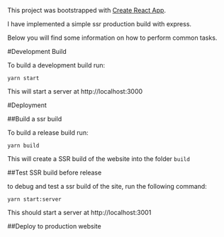 This project was bootstrapped with [Create React App](https://github.com/facebookincubator/create-react-app).

I have implemented a simple ssr production build with express.

Below you will find some information on how to perform common tasks.<br>

#Development Build

To build a development build run:

 ```
 yarn start
 ```

This will start a server at  http://localhost:3000

#Deployment

##Build a ssr build

To build a release build run:
 ```
 yarn build
 ```

This will create a SSR build of the website into the folder `build`

##Test SSR build before release

to debug and test a ssr build of the site, run the following command:
 ```
 yarn start:server
 ```

This should start a server at http://localhost:3001

##Deploy to production website
